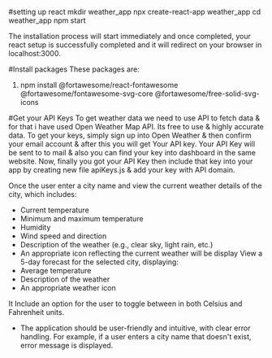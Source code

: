 #setting up react
mkdir weather_app
npx create-react-app weather_app
cd weather_app
npm start

The installation process will start immediately and once completed, your react setup is successfully completed and it will redirect on your browser in localhost:3000.

#Install packages
These packages are:
1) npm install @fortawesome/react-fontawesome @fortawesome/fontawesome-svg-core @fortawesome/free-solid-svg-icons

#Get your API Keys
To get weather data we need to use API to fetch data & for that i have used Open Weather Map API. Its free to use & highly accurate data.
To get your keys, simply sign up into Open Weather & then confirm your email account & after this you will get Your API key. Your API Key will be sent to to mail & also you can find your key into dashboard in the same website.
Now, finally you got your API Key then include that key into your app by creating new file apiKeys.js & add your key with API domain.

Once the user enter a city name and view the current weather details of the city, which includes:
   - Current temperature
   - Minimum and maximum temperature
   - Humidity
   - Wind speed and direction
   - Description of the weather (e.g., clear sky, light rain, etc.)
   - An appropriate icon reflecting the current weather will be display
View a 5-day forecast for the selected city, displaying:
   - Average temperature
  - Description of the weather
- An appropriate weather icon

It Include an option for the user to toggle between  in both Celsius and Fahrenheit  units.
- The application should be user-friendly and intuitive, with clear error handling. 
For example, if a user enters a city name that doesn't exist, error message is displayed.
